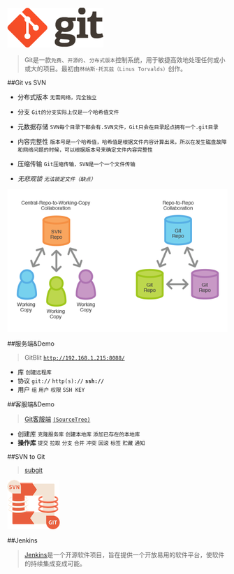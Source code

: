 ![Git Logo](https://github.com/mzying2013/GitShare/blob/master/logo@2x.png?raw=true)


>Git是一款`免费`、`开源的`、`分布式版本`控制系统，用于敏捷高效地处理任何或小或大的项目。最初由`林纳斯·托瓦兹（Linus Torvalds）`创作。



##Git vs SVN
- 分布式版本 `无需网络，完全独立`


- 分支 `Git的分支实际上仅是一个哈希值文件`


- 元数据存储 `SVN每个目录下都会有.SVN文件，Git只会在目录起点拥有一个.git目录`


- 内容完整性 `版本号是一个哈希值，哈希值是根据文件内容计算出来，所以在发生磁盘故障和网络问题的时候，可以根据版本号来确定文件内容完整性`


- 压缩传输 `Git压缩传输，SVN是一个一个文件传输`


- *无悲观锁 `无法锁定文件（缺点）`*


![SVN vs Git](https://github.com/mzying2013/GitShare/blob/master/svn-vs-git.png?raw=true)



##服务端&Demo
>GitBlit [`http://192.168.1.215:8088/`](http://192.168.1.215:8088/)

- 库 `创建远程库`
- 协议 `git://` `http(s)://` **`ssh://`**
- 用户 `组` `用户` `权限` `SSH KEY`




##客服端&Demo
>[Git客服端](https://git-scm.com/downloads/guis) [`(SourceTree)`](https://www.sourcetreeapp.com/)

- 创建库 `克隆服务库` `创建本地库` `添加已存在的本地库`
- **操作库** `提交` `拉取` `分支` `合并` `冲突` `回滚` `标签` `贮藏` `通知`


##SVN to Git
>[subgit](http://www.subgit.com/)

![svn convert git](https://github.com/mzying2013/GitShare/blob/master/svn-convert-git.png?raw=true)




##Jenkins
>[Jenkins](http://jenkins-ci.org/)是一个开源软件项目，旨在提供一个开放易用的软件平台，使软件的持续集成变成可能。